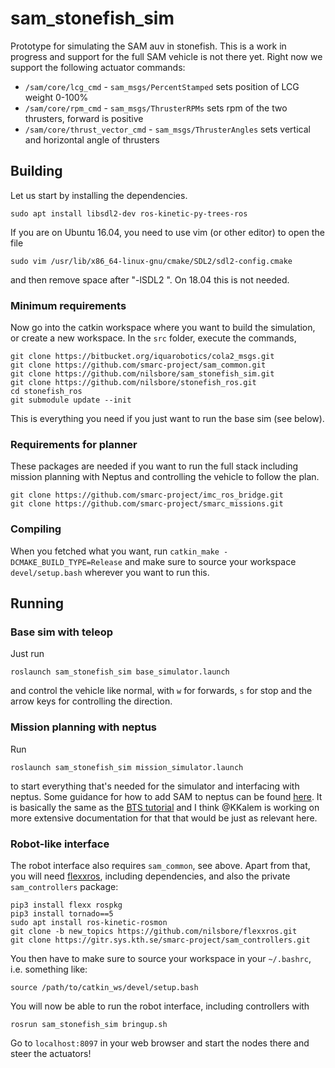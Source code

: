 # sam_stonefish_sim

Prototype for simulating the SAM auv in stonefish. This is a work in progress
and support for the full SAM vehicle is not there yet. Right now we support
the following actuator commands:
* `/sam/core/lcg_cmd` - `sam_msgs/PercentStamped` sets position of LCG weight 0-100%
* `/sam/core/rpm_cmd` - `sam_msgs/ThrusterRPMs` sets rpm of the two thrusters, forward is positive
* `/sam/core/thrust_vector_cmd` - `sam_msgs/ThrusterAngles` sets vertical and horizontal angle of thrusters

## Building

Let us start by installing the dependencies.
```
sudo apt install libsdl2-dev ros-kinetic-py-trees-ros
```
If you are on Ubuntu 16.04, you need to use vim (or other editor) to open the file
```
sudo vim /usr/lib/x86_64-linux-gnu/cmake/SDL2/sdl2-config.cmake
```
and then remove space after "-lSDL2 ". On 18.04 this is not needed.

### Minimum requirements

Now go into the catkin workspace where you want to build the simulation,
or create a new workspace. In the `src` folder, execute the commands,
```
git clone https://bitbucket.org/iquarobotics/cola2_msgs.git
git clone https://github.com/smarc-project/sam_common.git
git clone https://github.com/nilsbore/sam_stonefish_sim.git
git clone https://github.com/nilsbore/stonefish_ros.git
cd stonefish_ros
git submodule update --init
```
This is everything you need if you just want to run the base sim (see below).

### Requirements for planner

These packages are needed if you want to run the full stack including
mission planning with Neptus and controlling the vehicle to follow the plan.
```
git clone https://github.com/smarc-project/imc_ros_bridge.git
git clone https://github.com/smarc-project/smarc_missions.git
```

### Compiling

When you fetched what you want, run `catkin_make -DCMAKE_BUILD_TYPE=Release` and make sure to
source your workspace `devel/setup.bash` wherever you want to run this.

## Running

### Base sim with teleop

Just run
```
roslaunch sam_stonefish_sim base_simulator.launch
```
and control the vehicle like normal, with `w` for forwards, `s` for stop
and the arrow keys for controlling the direction.

### Mission planning with neptus

Run
```
roslaunch sam_stonefish_sim mission_simulator.launch
```
to start everything that's needed for the simulator and
interfacing with neptus. Some guidance for how to add SAM
to neptus can be found [here](https://github.com/smarc-project/imc_ros_bridge).
It is basically the same as the [BTS tutorial](https://github.com/smarc-project/smarc_scenarios/tree/master/bts_tutorial)
and I think @KKalem is working on more extensive documentation for that that
would be just as relevant here.

### Robot-like interface

The robot interface also requires `sam_common`, see above.
Apart from that, you will need [flexxros](https://github.com/nilsbore/flexxros),
including dependencies, and also the private `sam_controllers` package:
```
pip3 install flexx rospkg
pip3 install tornado==5
sudo apt install ros-kinetic-rosmon
git clone -b new_topics https://github.com/nilsbore/flexxros.git
git clone https://gitr.sys.kth.se/smarc-project/sam_controllers.git
```
You then have to make sure to source your workspace in your `~/.bashrc`, i.e. something like:
```
source /path/to/catkin_ws/devel/setup.bash
```
You will now be able to run the robot interface, including controllers with
```
rosrun sam_stonefish_sim bringup.sh
```
Go to `localhost:8097` in your web browser and start the nodes there and steer the actuators!
